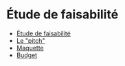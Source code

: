 # Étude de faisabilité

<!-- start-replace-subnav -->  
* [Étude de faisabilité](/contenus/4_faisabilite/10_etude/)
* [Le "pitch" ](/contenus/4_faisabilite/20_pitch/)
* [Maquette](/contenus/4_faisabilite/30_maquette/)
* [Budget](/contenus/4_faisabilite/40_budget/)
<!-- end-replace-subnav -->
